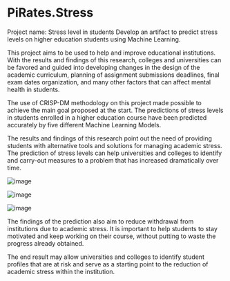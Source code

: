 # PiRates.Stress

Project name: Stress level in students
Develop an artifact to predict stress levels on higher education students using Machine Learning.

This project aims to be used to help and improve educational institutions. With the results and findings of this research, colleges and universities can be favored and guided into developing changes in the design of the academic curriculum, planning of assignment submissions deadlines, final exam dates organization, and many other factors that can affect mental health in students.

The use of CRISP-DM methodology on this project made possible to achieve the main goal
proposed at the start. The predictions of stress levels in students enrolled in a higher
education course have been predicted accurately by five different Machine Learning
Models.

The results and findings of this research point out the need of providing students with
alternative tools and solutions for managing academic stress. The prediction of stress levels
can help universities and colleges to identify and carry-out measures to a problem that has
increased dramatically over time.

![image](https://user-images.githubusercontent.com/61193940/188315928-a50ed3e6-f912-4753-aa06-816ab7461ea5.png)


![image](https://user-images.githubusercontent.com/61193940/188315907-dfa82ea3-e3ee-4a13-8e52-47de3b7b33b4.png)


![image](https://user-images.githubusercontent.com/61193940/173232433-c9291527-f60e-4b64-a704-616cac6105f5.png)


The findings of the prediction also aim to reduce withdrawal from institutions due to academic
stress. It is important to help students to stay motivated and keep working on their course,
without putting to waste the progress already obtained.

The end result may allow universities and colleges to identify student profiles that are at risk
and serve as a starting point to the reduction of academic stress within the institution.


